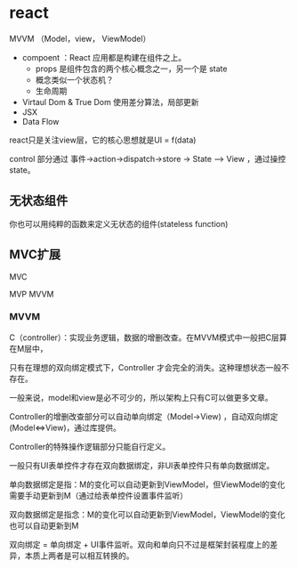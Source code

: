 # react

MVVM （Model，view， ViewModel）

* compoent ：React 应用都是构建在组件之上。
  * props 是组件包含的两个核心概念之一，另一个是 state
  * 概念类似一个状态机？
  * 生命周期
* Virtaul Dom & True Dom 使用差分算法，局部更新
* JSX
* Data Flow





react只是关注view层，它的核心思想就是UI = f(data)

control 部分通过 事件->action->dispatch->store -> State --> View ，通过操控state。

## 无状态组件

你也可以用纯粹的函数来定义无状态的组件(stateless function)

## MVC扩展



MVC

MVP
MVVM

### MVVM    
C（controller）：实现业务逻辑，数据的增删改查。在MVVM模式中一般把C层算在M层中，

只有在理想的双向绑定模式下，Controller 才会完全的消失。这种理想状态一般不存在。



一般来说，model和view是必不可少的，所以架构上只有C可以做更多文章。

Controller的增删改查部分可以自动单向绑定（Model->View) ，自动双向绑定(Model<=>View)，通过库提供。

Controller的特殊操作逻辑部分只能自行定义。



一般只有UI表单控件才存在双向数据绑定，非UI表单控件只有单向数据绑定。

单向数据绑定是指：M的变化可以自动更新到ViewModel，但ViewModel的变化需要手动更新到M（通过给表单控件设置事件监听）

双向数据绑定是指念：M的变化可以自动更新到ViewModel，ViewModel的变化也可以自动更新到M

双向绑定 = 单向绑定 + UI事件监听。双向和单向只不过是框架封装程度上的差异，本质上两者是可以相互转换的。

